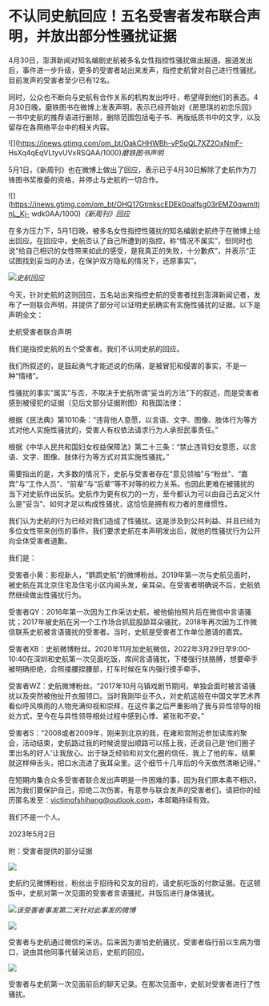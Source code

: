 # 不认同史航回应！五名受害者发布联合声明，并放出部分性骚扰证据

4月30日，澎湃新闻对知名编剧史航被多名女性指控性骚扰做出报道。报道发出后，事件进一步升级，更多的受害者站出来发声，指控史航曾对自己进行性骚扰。目前发声的受害者至少已有12名。

同时，公众也不断向与史航有合作关系的机构发出呼吁，希望得到他们的表态。4月30日晚，磨铁图书在微博上发表声明，表示已经开始对《房思琪的初恋乐园》一书中史航的推荐语进行删除，删除范围包括电子书、再版纸质书中的文字，以及留存在各网络平台中的相关内容。

![](https://inews.gtimg.com/om_bt/OakCHHWBh-vP5qQL7XZ2OxNmF-
HsXq4qEqVLtyvUVxRSQAA/1000)_磨铁图书声明_

5月1日，《新周刊》也在微博上做出了回应，表示已于4月30日解除了史航作为刀锋图书奖推委的资格，并停止与史航的一切合作。

![](https://inews.gtimg.com/om_bt/OHQ17GtmkscEDEk0palfsg03rEMZ0qwmItjnL_Kj-
wdk0AA/1000)_《新周刊》回应_

在多方压力下，5月1日晚，被多名女性指控性骚扰的知名编剧史航终于在微博上给出回应。在回应中，史航否认了自己所遭到的指控，称“情况不属实”，但同时也说“给自己相识的女性带来如此的感受，是我真正的失败，十分歉疚”，并表示“正试图找到妥当的办法，在保护双方隐私的情况下，还原事实”。

![](https://inews.gtimg.com/om_bt/ODDm_GpdoH55io8Rpiey58qczCEhQYwpRMt0Gly6CQzw8AA/1000)_史航回应_

今天，针对史航的这则回应，五名站出来指控史航的受害者找到澎湃新闻记者，发布了一则联合声明，并提供了部分可以证明史航确实有实施性骚扰的证据。以下是声明全文：

史航受害者联合声明

我们是指控史航的五个受害者。我们不认同史航的回应。

我们所叙述的，是鼓起勇气才能述说的伤痛，是被冒犯和侵害的事实，不是一种“情绪”。

性骚扰的事实“属实”与否，不取决于史航所谓“妥当的方法”下的叙述，而是受害者感到被侵犯的证据（见后文部分证据附图）和我国法律：

根据《民法典》第1010条：“违背他人意愿，以言语、文字、图像、肢体行为等方式对他人实施性骚扰的，受害人有权依法请求行为人承担民事责任。”

根据《中华人民共和国妇女权益保障法》第二十三条：“禁止违背妇女意愿，以言语、文字、图像、肢体行为等方式对其实施性骚扰。”

需要指出的是，大多数的情况下，史航与受害者存在“意见领袖”与“粉丝”、“嘉宾”与“工作人员”、“前辈”与“后辈”等不对等的权力关系。也因此更难在被骚扰的当下对史航作出反抗。史航作为更有权力的一方，至今都认为可以由自己去定义什么是“妥当”、如何才足以构成性骚扰，这恰恰是拥有权力者的思维惯性。

我们认为史航的行为已经对我们造成了性骚扰。这是涉及到公共利益、并且已经为多位女性带来创伤的事件。我们要求史航在本声明发出后，就他的性骚扰行为公开向全体受害者道歉。

我们是：

受害者小黄：影视新人，“鹦鹉史航”的微博粉丝。2019年第一次与史航见面时，被史航在其北京住宅及住宅小区内闻头发，亲耳朵。在受害者明确说不后，史航依然继续做出性骚扰行为。

受害者QY：2016年第一次因为工作采访史航，被他偷拍照片后在微信中言语骚扰；2017年被史航在另一个工作场合抓屁股舔耳朵骚扰，2018年再次因为工作微信联系史航被言语骚扰的受害者。当时，史航是受害者工作单位邀请的嘉宾。

受害者XB：史航微博粉丝。2020年11月加史航微信，2022年3月29日早9:00-10:40在深圳和史航第一次见面吃饭，席间言语骚扰，下楼强行扶胳膊，想要牵手被明确拒绝，合照搂腰捏腰部，打车时候在车内强行摸手牵手。

受害者WZ：史航微博粉丝。“2017年10月乌镇戏剧节期间，单独会面时被言语骚扰以及突然被他扯开衣服领口。当时我刚毕业不久，对史航这般在中国文学艺术界看似呼风唤雨的人物充满仰视和崇拜，在这件事之后严重影响了我与异性领导的相处方式，至今在与异性领导相处过程中感到心悸、紧张和不安。”

受害者S：“2008或者2009年，刚来到北京的我，在雍和宫附近参加读库的聚会，活动结束，史航路过我的时候说提出顺路可以搭上我，还说自己是‘他们圈子里出名的好人’让我放心。出于缺乏经验和对文化圈的信任，我上了他的车，结果就这样伸舌头，把口水流进了我耳朵里。这个细节十几年后的今天依然清晰记得。”

在短期内集合众多受害者联合发出声明是一件困难的事，因为我们原本素不相识，因为我们要保护自己，拒绝二次伤害。有意参与联合发声的受害者们，请把你的经历匿名发至：victimofshihang@outlook.com，本邮箱持续有效。

我们不是一个人。

2023年5月2日

附：受害者提供的部分证据

![](https://inews.gtimg.com/om_bt/OxgXGJUNT6kJwq6nLpX3_ZgCvhfaxbxTdbcUFIyQZdgu8AA/1000)

史航约见微博粉丝，粉丝出于招待和交友的目的，请史航吃饭的付款证据。在这顿饭中，史航对第一次见面的受害者言语骚扰，并饭后进行身体骚扰。

![](https://inews.gtimg.com/om_bt/OW7W7pdn_AFxH9m0qW0R1FZLaqC3HfORTEfPsTtRhbS4UAA/1000)_该受害者事发第二天针对此事发的微博_

![](https://inews.gtimg.com/om_bt/OZrrFXM1jNYOSdm_QZkjdCNuKnfmwpEhOkzDBgeYU_KR0AA/1000)

受害者与史航通过微信约采访。后来因为害怕史航骚扰，受害者临行前以生病为借口，说由其他同事代替采访后，史航的回应。

![](https://inews.gtimg.com/om_bt/Oxkl2vSPaBvJGeR_WGBp1RGvcJKnqqsI5zktK82oOmrYYAA/1000)

受害者与史航第一次见面前后的聊天记录。在那次见面中，史航对受害者进行了性骚扰。

